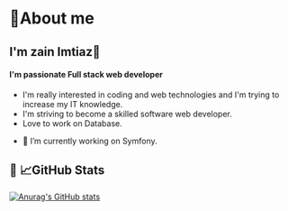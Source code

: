 # :woman:About me
## I'm zain Imtiaz👋

#### I'm passionate Full stack web developer
* I'm really interested in coding and web technologies and I'm trying to increase my IT knowledge.
* I'm striving to become a skilled software web developer.
* Love to work on Database.
- 🔭 I’m currently working on Symfony.

## :link: :chart_with_upwards_trend:GitHub Stats
[![Anurag's GitHub stats](https://github-readme-stats.vercel.app/api?username=zenimtiazz&theme=github_dark&show_icons=true)
](https://github.com/zenimtiazz/github-readme-stats)
